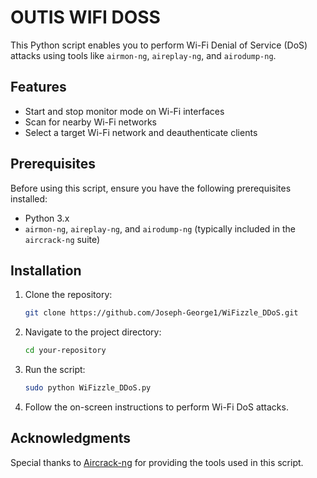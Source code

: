 
# OUTIS WIFI DOSS

This Python script enables you to perform Wi-Fi Denial of Service (DoS) attacks using tools like `airmon-ng`, `aireplay-ng`, and `airodump-ng`.

## Features

- Start and stop monitor mode on Wi-Fi interfaces
- Scan for nearby Wi-Fi networks
- Select a target Wi-Fi network and deauthenticate clients

## Prerequisites

Before using this script, ensure you have the following prerequisites installed:

- Python 3.x
- `airmon-ng`, `aireplay-ng`, and `airodump-ng` (typically included in the `aircrack-ng` suite)

## Installation

1. Clone the repository:

   ```bash
   git clone https://github.com/Joseph-George1/WiFizzle_DDoS.git
   ```

2. Navigate to the project directory:

   ```bash
   cd your-repository
   
   ```



1. Run the script:

   ```bash
   sudo python WiFizzle_DDoS.py
   ```

2. Follow the on-screen instructions to perform Wi-Fi DoS attacks.



## Acknowledgments

Special thanks to [Aircrack-ng](https://www.aircrack-ng.org/) for providing the tools used in this script.
